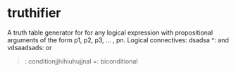 # truthifier
A truth table generator for for any logical expression with propositional arguments of the form p1, p2, p3, ... , pn.
Logical connectives: dsadsa
  ^: and 
  vdsaadsads: or
  >: conditionjjhihiuhujjnal
  =: biconditional
